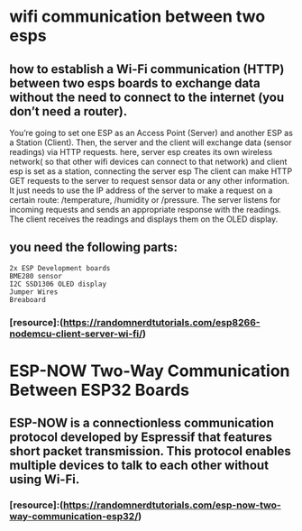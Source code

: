 #  wifi communication between two esps

## how to establish a Wi-Fi communication (HTTP) between two esps boards to exchange data without the need to connect to the internet (you don’t need a router).
You’re going to set one ESP as an Access Point (Server) and another ESP as a Station (Client). Then, the server and the client will exchange data (sensor readings) via HTTP requests. 
here, server esp creates its own wireless network( so that other wifi devices can connect to that network) and client esp is set as a station, connecting the server esp
The client can make HTTP GET requests to the server to request sensor data or any other information. It just needs to use the IP address of the server to make a request on a certain route: /temperature, /humidity or /pressure.
The server listens for incoming requests and sends an appropriate response with the readings.
The client receives the readings and displays them on the OLED display.

## you need the following parts:

    2x ESP Development boards 
    BME280 sensor
    I2C SSD1306 OLED display
    Jumper Wires
    Breaboard
    
 ### [resource]:(https://randomnerdtutorials.com/esp8266-nodemcu-client-server-wi-fi/)

# ESP-NOW Two-Way Communication Between ESP32 Boards
## ESP-NOW is a connectionless communication protocol developed by Espressif that features short packet transmission. This protocol enables multiple devices to talk to each other without using Wi-Fi.

### [resource]:(https://randomnerdtutorials.com/esp-now-two-way-communication-esp32/)
